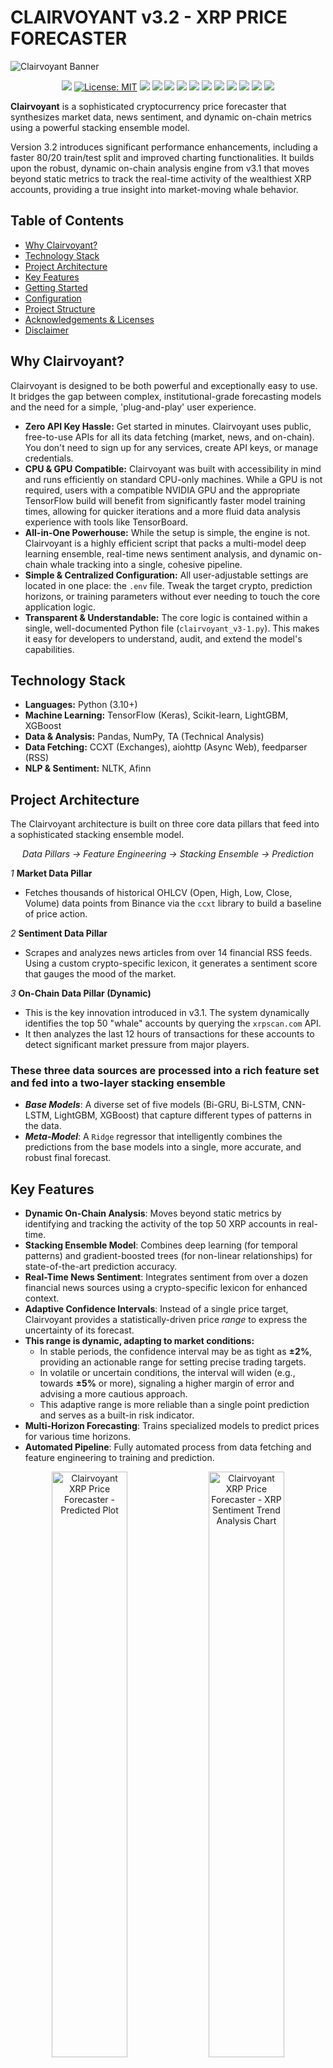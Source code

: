 # CLAIRVOYANT v3.2 - XRP PRICE FORECASTER

<img src="/assets/clairvoyant-banner.jpg" alt="Clairvoyant Banner">

<p align="center">
  <a href="https://www.python.org/" alt="Badge: Python 3.10+"><img src="https://img.shields.io/badge/-3.10%2B-grey?style=flat-square&logo=python&logoColor=white&labelColor=%233776AB"></a>
  <a href="https://opensource.org/licenses/MIT" alt="License: MIT"><img alt="License: MIT" src="https://img.shields.io/badge/License-MIT-blue?style=flat-square"></a>
  <a href="https://www.tensorflow.org/api_docs/python/tf/keras/layers/Bidirectional" alt="Badge: Bi-GRU"><img src="https://img.shields.io/badge/ML-BiGRU-grey?style=flat-square&labelColor=purple"></a>
  <a href="https://www.tensorflow.org/api_docs/python/tf/keras/layers/LSTM" alt="Badge: LSTM"><img src="https://img.shields.io/badge/ML-LSTM-grey?style=flat-square&labelColor=magenta"></a>
  <a href="https://www.tensorflow.org/api_docs/python/tf/keras/layers/ConvLSTM1D" alt="Badge: CNN-LSTM"><img src="https://img.shields.io/badge/ML-CNN--LSTM-grey?style=flat-square&labelColor=red"></a>
  <a href="https://lightgbm.readthedocs.io/en/latest/" alt="Badge: LightGBM"><img src="https://img.shields.io/badge/ML-LightGBM-grey?style=flat-square&labelColor=yellow"></a>
  <a href="https://xgboost.readthedocs.io/en/stable/" alt="Badge: XGBoost"><img src="https://img.shields.io/badge/ML-XGBoost-grey?style=flat-square&labelColor=limegreen" /></a>
  <a href="https://scikit-learn.org/stable/modules/generated/sklearn.linear_model.Ridge.html" alt="Badge: Ridge Regression"><img src="https://img.shields.io/badge/ML-Ridge--Regression-grey?style=flat-square&labelColor=turquiose"></a>
  <a href="https://en.wikipedia.org/wiki/RSS" alt="Badge: RSS"><img src="https://img.shields.io/badge/RSS-FFA500?style=flat-square&logo=rss&logoColor=white"></a>
  <a href="httpshttps://github.com/ccxt/ccxt" alt="Badge: CCXT"><img src="https://img.shields.io/badge/-CCXT-black?style=flat-square&logo=x&logoColor=white&labelColor=black"></a>
  <a href="https://www.tensorflow.org/tensorboard" alt="Badge: TensorBoard"><img src="https://img.shields.io/badge/-TensorBoard-orange?style=flat-square&logo=tensorflow&logoColor=white&labelColor=orange"></a>
  <a href="https://xrpscan.com/" alt="Badge: XRPScan"><img src="https://img.shields.io/badge/XRPScan-black?style=flat-square&logo=xrp&logoColor=white"></a>
  <a href="https://www.paypal.com/paypalme/kb90fund" alt="Badge: Fund my dev"><img src="https://img.shields.io/badge/-support_me-blue?style=flat-square&logo=paypal&logoColor=white"></a>
</p>

**Clairvoyant** is a sophisticated cryptocurrency price forecaster that synthesizes market data, news sentiment, and dynamic on-chain metrics using a powerful stacking ensemble model.

Version 3.2 introduces significant performance enhancements, including a faster 80/20 train/test split and improved charting functionalities. It builds upon the robust, dynamic on-chain analysis engine from v3.1 that moves beyond static metrics to track the real-time activity of the wealthiest XRP accounts, providing a true insight into market-moving whale behavior.

## Table of Contents

- [Why Clairvoyant?](#why-clairvoyant)
- [Technology Stack](#technology-stack)
- [Project Architecture](#project-architecture)
- [Key Features](#key-features)
- [Getting Started](#getting-started)
- [Configuration](#configuration)
- [Project Structure](#project-structure)
- [Acknowledgements & Licenses](#acknowledgements--licenses)
- [Disclaimer](#disclaimer)

## Why Clairvoyant?

Clairvoyant is designed to be both powerful and exceptionally easy to use. It bridges the gap between complex, institutional-grade forecasting models and the need for a simple, 'plug-and-play' user experience.

- **Zero API Key Hassle:** Get started in minutes. Clairvoyant uses public, free-to-use APIs for all its data fetching (market, news, and on-chain). You don't need to sign up for any services, create API keys, or manage credentials.
- **CPU & GPU Compatible:** Clairvoyant was built with accessibility in mind and runs efficiently on standard CPU-only machines. While a GPU is not required, users with a compatible NVIDIA GPU and the appropriate TensorFlow build will benefit from significantly faster model training times, allowing for quicker iterations and a more fluid data analysis experience with tools like TensorBoard.
- **All-in-One Powerhouse:** While the setup is simple, the engine is not. Clairvoyant is a highly efficient script that packs a multi-model deep learning ensemble, real-time news sentiment analysis, and dynamic on-chain whale tracking into a single, cohesive pipeline.
- **Simple & Centralized Configuration:** All user-adjustable settings are located in one place: the `.env` file. Tweak the target crypto, prediction horizons, or training parameters without ever needing to touch the core application logic.
- **Transparent & Understandable:** The core logic is contained within a single, well-documented Python file (`clairvoyant_v3-1.py`). This makes it easy for developers to understand, audit, and extend the model's capabilities.

## Technology Stack

- **Languages:** Python (3.10+)
- **Machine Learning:** TensorFlow (Keras), Scikit-learn, LightGBM, XGBoost
- **Data & Analysis:** Pandas, NumPy, TA (Technical Analysis)
- **Data Fetching:** CCXT (Exchanges), aiohttp (Async Web), feedparser (RSS)
- **NLP & Sentiment:** NLTK, Afinn

## Project Architecture

The Clairvoyant architecture is built on three core data pillars that feed into a sophisticated stacking ensemble model.

<p align="center">
  <em>Data Pillars → Feature Engineering → Stacking Ensemble → Prediction</em>
</p>

*1* **Market Data Pillar**
  
- Fetches thousands of historical OHLCV (Open, High, Low, Close, Volume) data points from Binance via the `ccxt` library to build a baseline of price action.

*2* **Sentiment Data Pillar**
  
- Scrapes and analyzes news articles from over 14 financial RSS feeds. Using a custom crypto-specific lexicon, it generates a sentiment score that gauges the mood of the market.

*3* **On-Chain Data Pillar (Dynamic)**

- This is the key innovation introduced in v3.1. The system dynamically identifies the top 50 "whale" accounts by querying the `xrpscan.com` API.
- It then analyzes the last 12 hours of transactions for these accounts to detect significant market pressure from major players.

### These three data sources are processed into a rich feature set and fed into a two-layer stacking ensemble

- ***Base Models***: A diverse set of five models (Bi-GRU, Bi-LSTM, CNN-LSTM, LightGBM, XGBoost) that capture different types of patterns in the data.
- ***Meta-Model***: A `Ridge` regressor that intelligently combines the predictions from the base models into a single, more accurate, and robust final forecast.

## Key Features

- **Dynamic On-Chain Analysis**: Moves beyond static metrics by identifying and tracking the activity of the top 50 XRP accounts in real-time.
- **Stacking Ensemble Model**: Combines deep learning (for temporal patterns) and gradient-boosted trees (for non-linear relationships) for state-of-the-art prediction accuracy.
- **Real-Time News Sentiment**: Integrates sentiment from over a dozen financial news sources using a crypto-specific lexicon for enhanced context.
- **Adaptive Confidence Intervals**: Instead of a single price target, Clairvoyant provides a statistically-driven price *range* to express the uncertainty of its forecast.
- **This range is dynamic, adapting to market conditions:**
  - In stable periods, the confidence interval may be as tight as **±2%**, providing an actionable range for setting precise trading targets.
  - In volatile or uncertain conditions, the interval will widen (e.g., towards **±5%** or more), signaling a higher margin of error and advising a more cautious approach.
  - This adaptive range is more reliable than a single point prediction and serves as a built-in risk indicator.
- **Multi-Horizon Forecasting**: Trains specialized models to predict prices for various time horizons.
- **Automated Pipeline**: Fully automated process from data fetching and feature engineering to training and prediction.

<p align="center">
  <img width="49%" src="/assets/future_forecast_readme_2.png" alt="Clairvoyant XRP Price Forecaster - Predicted Plot">
  <img width="49%" src="/assets/sentiment_trend_XRP_readme.png" alt="Clairvoyant XRP Price Forecaster - XRP Sentiment Trend Analysis Chart">
</p>
 
## Getting Started

Follow these steps to get Clairvoyant running on your local machine.

*1.***Clone the Repository**

  ```bash
  git clone https://github.com/your-username/clairvoyant.git
  cd clairvoyant
  ```

*2.***Install Dependencies**

  ```bash
  pip install -r requirements.txt
  ```

*3.***Configure the script**
  All user-adjustable parameters are located in the `.env` file. Open this file and modify the values to tune the model's behavior before running.

*4.***Run the Script**
  Execute the main script from your terminal:

  ```bash
  python clairvoyant_v3-2.py
  ```

  The script will handle data fetching, training, and prediction automatically. 
  Results, models, and logs will be saved in their respective directories (`/predictions`, `/models`, `/logs`).

## Configuration

All configuration is handled in the `.env` file. Here is a description of the available parameters:

| Parameter                  | Description                                                                 | Default      | Recommendation / Notes                                       |
| -------------------------- | --------------------------------------------------------------------------- | ------------ | ------------------------------------------------------------ |
| `TICKER`                   | The cryptocurrency pair to trade (as recognized by Binance).                | `XRP/USDT`   | Any valid `ccxt` pair (e.g., `BTC/USDT`, `ETH/USDT`).          |
| `TIMEFRAME`                | The candle timeframe for the data.                                          | `1h`         | Standard `ccxt` timeframes (e.g., `30m`, `4h`, `1d`).          |
| `DATA_LIMIT`               | The number of historical data points (candles) to fetch for training.       | `5000`       | More data can improve accuracy but increases training time.  |
| `PREDICTION_HORIZONS`      | A comma-separated list of future hours to predict.                          | `48`         | e.g., `6,24,48`. The script will train a separate model for each horizon. |
| `SEQUENCE_LENGTH`          | The number of past time steps to use as input for the deep learning models. | `60`         | Should not be changed unless you have a deep understanding of LSTMs. |
| `OPTIMIZE_HYPERPARAMETERS` | Set to `True` to run a lengthy Optuna study to find the best model params.  | `False`      | Recommended to keep `False` for daily runs. Use only for periodic deep tuning. |
| `OPTUNA_TRIALS`            | The number of trials to run during the optimization study.                  | `50`         | Only active if the above is `True`. More trials can find better models but takes longer. |

## Project Structure

```text
clairvoyant/
├── .env                  # User-configurable parameters for the script
├── clairvoyant_v3-2.py   # The core script containing all logic
├── requirements.txt      # Project dependencies
├── README.md             # This file
├── documentation/        # Contains user guides and development notes
├── dtbs/                 # Database files for Optuna hyperparameter studies
├── lexicon/              # Custom sentiment dictionary for crypto terms
│   └── crypto_lexicon.py
├── logs/                 # Stores timestamped TensorBoard logs for each run
│   └── run_YYYYMMDD_HHMMSS/
├── models/               # Stores trained model files (.pkl)
│   ├── base_cnn_lstm_[x]h.pkl
│   └── meta_model_[x]h.pkl
├── predictions/          # Logs predictions and backtest plots
│   ├── predictions.csv
│   ├── future_forecast_1.png
    ├── future_forecast_2.png
    └── future_forecast_3.png
└── sentiment/            # Caches sentiment data and trend plots
    ├── news_sentiment_XRP.csv
    └── sentiment_trend_XRP.png
```

## Acknowledgements & Licenses

This project utilizes several open-source libraries. We are grateful to the developers and contributors of these projects.

- **AFINN**: Licensed under the Apache 2.0 License.
- **CCXT**: Licensed under the MIT License.
- **NLTK (Natural Language Toolkit)**: Licensed under the Apache 2.0 License.
- **aiohttp**: Licensed under the Apache 2.0 License.
- **pandas**: Licensed under the BSD 3-Clause License.
- **joblib**: Licensed under the BSD 3-Clause License.
- **XGBoost**: Licensed under the Apache 2.0 License.
- **ta**: Licensed under the MIT License.

> [NOTE] *This list is not exhaustive.
> For a complete list of dependencies and their licenses, you can use tools like `pip-licenses`.*

> [WARNING] ## Disclaimer
> This project and its predictions are for educational and informational purposes only. Cryptocurrency markets are extremely volatile.
> Always conduct your own research and do not consider this as financial advice. Past performance is not indicative of future results.
